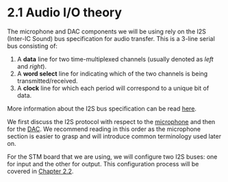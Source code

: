 # 2.1 Audio I/O theory

The microphone and DAC components we will be using rely on the I2S \(Inter-IC Sound\) bus specification for audio transfer. This is a 3-line serial bus consisting of:

1. A **data** line for two time-multiplexed channels \(usually denoted as _left_ and _right_\).
2. A **word select** line for indicating which of the two channels is being transmitted/received.
3. A **clock** line for which each period will correspond to a unique bit of data.

More information about the I2S bus specification can be read [here](https://www.sparkfun.com/datasheets/BreakoutBoards/I2SBUS.pdf).

We first discuss the I2S protocol with respect to the [microphone](microphone.md) and then for the [DAC](dac.md). We recommend reading in this order as the microphone section is easier to grasp and will introduce common terminology used later on.

For the STM board that we are using, we will configure two I2S buses: one for input and the other for output. This configuration process will be covered in [Chapter 2.2](../updating_stm32_peripherals.md).

